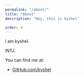 ```yaml
---
permalink: "/about/"
title: "About"
description: "Hey, this is kyshel"

order: 4
---
```

I am kyshel.

INTJ.

You can find me at:

- [GitHub.com/kyshel](https://github.com/kyshel)

